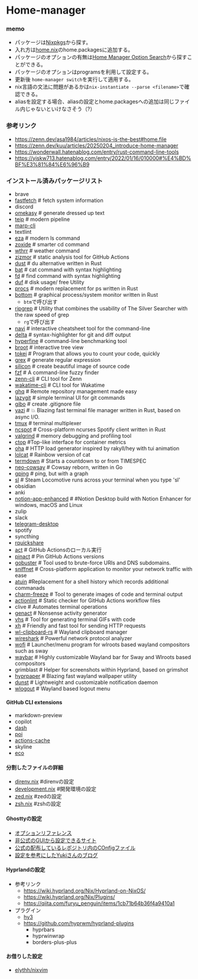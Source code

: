 # Home-manager
### memo
- パッケージは[Nixpkgs](https://search.nixos.org/packages?query=)から探す。
- 入れ方は[home.nix](./home.nix)のhome.packagesに追加する。
- パッケージのオプションの有無は[Home Manager Option Search](https://home-manager-options.extranix.com/?query=&release=release-24.05)から探すことができる。
- パッケージのオプションはprogramsを利用して設定する。
- 更新後 `home-manager switch`を実行して適用する。
- nix言語の文法に問題があるかは`nix-instantiate --parse <filename>`で確認できる。
- aliasを設定する場合、aliasの設定とhome.packagesへの追加は同じファイル内じゃないといけなさそう（?）

### 参考リンク
- https://zenn.dev/asa1984/articles/nixos-is-the-best#home.file
- https://zenn.dev/kuu/articles/20250204_introduce-home-manager
- https://wonderwall.hatenablog.com/entry/rust-command-line-tools
- https://yiskw713.hatenablog.com/entry/2022/01/16/010000#%E4%BD%BF%E3%81%84%E6%96%B9

### インストール済みパッケージリスト
- brave
- [fastfetch](https://github.com/fastfetch-cli/fastfetch) # fetch system information
- discord
- [omekasy](https://github.com/ikanago/omekasy) # generate dressed up text
- [teip](https://github.com/greymd/teip) # modern pipeline
- [marp-cli](https://github.com/marp-team/marp-cli)
- textlint
- [eza](https://github.com/eza-community/eza) # modern ls command
- [zoxide](https://github.com/ajeetdsouza/zoxide) # smarter cd command
- [wthrr](https://github.com/ttytm/wthrr-the-weathercrab) # weather command
- [zizmor](https://woodruffw.github.io/zizmor/) # static analysis tool for GitHub Actions
- [dust](https://github.com/bootandy/dust) # du alternative written in Rust
- [bat](https://github.com/sharkdp/bat) # cat command with syntax highlighting
- [fd](https://github.com/sharkdp/fd) # find command with syntax highlighting
- [duf](https://github.com/muesli/duf) # disk usage/ free Utility
- [procs](https://github.com/dalance/procs) # modern replacement for ps written in Rust
- [bottom](https://github.com/ClementTsang/bottom) # graphical process/system monitor written in Rust
  - `btm`で呼び出す
- [ripgrep](https://github.com/BurntSushi/ripgrep) # Utility that combines the usability of The Silver Searcher with the raw speed of grep
  - `rg`で呼び出す
- [navi](https://github.com/denisidoro/navi) # interactive cheatsheet tool for the command-line
- [delta](https://github.com/dandavison/delta) # syntax-highlighter for git and diff output
- [hyperfine](https://github.com/sharkdp/hyperfine) # command-line benchmarking tool
- [broot](https://github.com/Canop/broot) # interactive tree view
- [tokei](https://github.com/XAMPPRocky/tokei) # Program that allows you to count your code, quickly
- [grex](https://github.com/pemistahl/grex) # generate regular expression
- [silicon](https://github.com/Aloxaf/silicon) # create beautiful image of source code
- [fzf](https://github.com/junegunn/fzf) # A command-line fuzzy finder
- [zenn-cli](https://github.com/zenn-dev/zenn-editor/tree/canary/packages/zenn-cli) # CLI tool for Zenn
- [wakatime-cli](https://wakatime.com/dashboard) # CLI tool for Wakatime
- [ghq](https://github.com/x-motemen/ghq) # Remote repository management made easy
- [lazygit](https://github.com/jesseduffield/lazygit) # simple terminal UI for git commands
- [gibo](https://github.com/simonwhitaker/gibo) # create .gitignore file
- [yazi](https://github.com/sxyazi/yazi) # 💥 Blazing fast terminal file manager written in Rust, based on async I/O.
- [tmux](https://github.com/tmux/tmux) # terminal multiplexer
- [ncspot](https://github.com/hrkfdn/ncspot) # Cross-platform ncurses Spotify client written in Rust
- [valgrind](https://valgrind.org/) # memory debugging and profiling tool
- [ctop](https://ctop.sh/) #Top-like interface for container metrics
- [oha](https://github.com/hatoo/oha) # HTTP load generator inspired by rakyll/hey with tui animation
- [lolcat](https://github.com/busyloop/lolcat) # Rainbow version of cat
- [termdown](https://github.com/trehn/termdown) # Starts a countdown to or from TIMESPEC
- [neo-cowsay](https://github.com/Code-Hex/Neo-cowsay) # Cowsay reborn, written in Go
- [gping](https://github.com/orf/gping) # ping, but with a graph
- [sl](http://www.tkl.iis.u-tokyo.ac.jp/~toyoda/index_e.html) # Steam Locomotive runs across your terminal when you type 'sl'
- obsidian
- anki
- [notion-app-enhanced](https://github.com/notion-enhancer/desktop) # #Notion Desktop build with Notion Enhancer for windows, macOS and Linux
- zulip
- slack
- [telegram-desktop](https://desktop.telegram.org/)
- spotify
- syncthing
- [rquickshare](https://github.com/Martichou/rquickshare)
- [act](https://github.com/nektos/act) # GitHub Actionsのローカル実行
- [pinact](https://github.com/suzuki-shunsuke/pinact) # Pin GitHub Actions versions
- [gobuster](https://github.com/OJ/gobuster) # Tool used to brute-force URIs and DNS subdomains.
- [sniffnet](https://github.com/gyulyvgc/sniffnet) # Cross-platform application to monitor your network traffic with ease
- [atuin](https://github.com/atuinsh/atuin) #Replacement for a shell history which records additional commanads
- [charm-freeze](https://github.com/charmbracelet/freeze) # Tool to generate images of code and terminal output
- [actionlint](https://rhysd.github.io/actionlint/) # Static checker for GitHub Actions workflow files
- clive # Automates terminal operations
- [genact](https://github.com/svenstaro/genact) # Nonsense activity generator
- [vhs](https://github.com/charmbracelet/vhs) # Tool for generating terminal GIFs with code
- [xh](https://github.com/ducaale/xh) # Friendly and fast tool for sending HTTP requests
- [wl-clipboard-rs](https://github.com/YaLTeR/wl-clipboard-rs) # Wayland clipboard manager
- [wireshark](https://www.wireshark.org/) # Powerful network protocol analyzer
- [wofi](https://hg.sr.ht/~scoopta/wofi) # Launcher/menu program for wlroots based wayland compositors such as sway
- [waybar](https://github.com/alexays/waybar) # Highly customizable Wayland bar for Sway and Wlroots based compositors
- grimblast # Helper for screenshots within Hyprland, based on grimshot
- [hyprpaper](https://github.com/hyprwm/hyprpaper) # Blazing fast wayland wallpaper utility
- [dunst](https://dunst-project.org/) # Lightweight and customizable notification daemon
- [wlogout](https://github.com/ArtsyMacaw/wlogout) # Wayland based logout menu


#### GitHub CLI extensions
- markdown-preview
- copilot
- [dash](https://github.com/dlvhdr/gh-dash)
- [poi](https://github.com/seachicken/gh-poi)
- [actions-cache](https://github.com/actions/gh-actions-cache)
- skyline
- [eco](https://github.com/coloradocolby/gh-eco)

#### 分割したファイルの詳細
- [direnv.nix](./direnv.nix) #direnvの設定
- [development.nix](./development.nix) #開発環境の設定
- [zed.nix](./zed.nix) #zedの設定
- [zsh.nix](./zsh.nix) #zshの設定

#### Ghosttyの設定
- [オプションリファレンス](https://ghostty.org/docs/config/reference#macos-icon-screen-color)
- [非公式のGUIから設定できるサイト](https://ghostty.zerebos.com/settings/application)
- [公式の配布しているレポジトリ内のCOnfigファイル](https://github.com/ghostty-org/ghostty/blob/main/src/config/Config.zig)
- [設定を参考にしたYukiさんのブログ](https://blog-dry.com/entry/2024/12/27/162410)

#### Hyprlandの設定
- 参考リンク
  - https://wiki.hyprland.org/Nix/Hyprland-on-NixOS/
  - https://wiki.hyprland.org/Nix/Plugins/
  - https://qiita.com/furyu_penguin/items/1cb71b64b36f4a9410a1
- プラグイン
  - [hy3](https://github.com/outfoxxed/hy3)
  - https://github.com/hyprwm/hyprland-plugins
    - hyprbars
    - hyprwinwrap
    - borders-plus-plus

#### お借りした設定
- [elythh/nixvim](https://neovimcraft.com/plugin/elythh/nixvim/)
